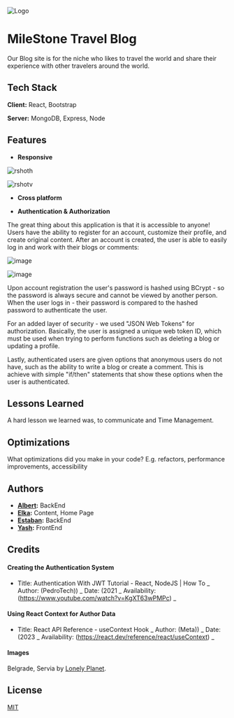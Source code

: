 ![Logo](https://github.com/DJFancyAl/Travel-Blog/assets/104106586/2b361142-ef0a-4eb9-a24c-c587c0da1486)

# MileStone Travel Blog

Our Blog site is for the niche who likes to travel the world and share their experience with other travelers around the world.

## Tech Stack

**Client:** React, Bootstrap

**Server:** MongoDB, Express, Node

## Features

- **Responsive**

![rshoth](https://github.com/DJFancyAl/Travel-Blog/assets/104106586/be56dc5a-1190-4ebc-94c3-93f821b41b68)

![rshotv](https://github.com/DJFancyAl/Travel-Blog/assets/104106586/ff70c031-98b6-46fe-81f4-a582a29076a7)

- **Cross platform**

- **Authentication & Authorization**

The great thing about this application is that it is accessible to anyone! Users have the ability to register for an account, customize their profile, and create original content. After an account is created, the user is able to easily log in and work with their blogs or comments:

![image](https://github.com/DJFancyAl/Travel-Blog/assets/80846699/d896047e-87c0-4c93-a410-6f3b3d243919)

![image](https://github.com/DJFancyAl/Travel-Blog/assets/80846699/fc8299ca-813b-45df-beb0-25c8390870d1)

Upon account registration the user's password is hashed using BCrypt - so the password is always secure and cannot be viewed by another person. When the user logs in - their password is compared to the hashed password to authenticate the user.

For an added layer of security - we used "JSON Web Tokens" for authorization. Basically, the user is assigned a unique web token ID, which must be used when trying to perform functions such as deleting a blog or updating a profile.

Lastly, authenticated users are given options that anonymous users do not have, such as the ability to write a blog or create a comment. This is achieve with simple "if/then" statements that show these options when the user is authenticated.

## Lessons Learned

A hard lesson we learned was, to communicate and Time Management.

## Optimizations

What optimizations did you make in your code? E.g. refactors, performance improvements, accessibility

## Authors

- **[Albert](https://github.com/DJFancyAl):** BackEnd
- **[Elka](https://github.com/Elka1214):** Content, Home Page
- **[Estaban](https://github.com/ebarroso2214):** BackEnd
- **[Yash](https://github.com/YashxPatel):** FrontEnd

## Credits

#### Creating the Authentication System

- Title: Authentication With JWT Tutorial - React, NodeJS | How To _ Author: (PedroTech)) _ Date: (2021 _ Availability: (https://www.youtube.com/watch?v=KgXT63wPMPc) _

#### Using React Context for Author Data

- Title: React API Reference - useContext Hook _ Author: (Meta)) _ Date: (2023 _ Availability: (https://react.dev/reference/react/useContext) _

#### Images

Belgrade, Servia by [Lonely Planet](https://lp-cms-production.imgix.net/features/2017/09/Belgrade-Knez-Mihailova-street-af958c3aa30c.jpg?auto=format&fit=crop&ar=1:1&q=75&w=1024).

## License

[MIT](https://choosealicense.com/licenses/mit/)
